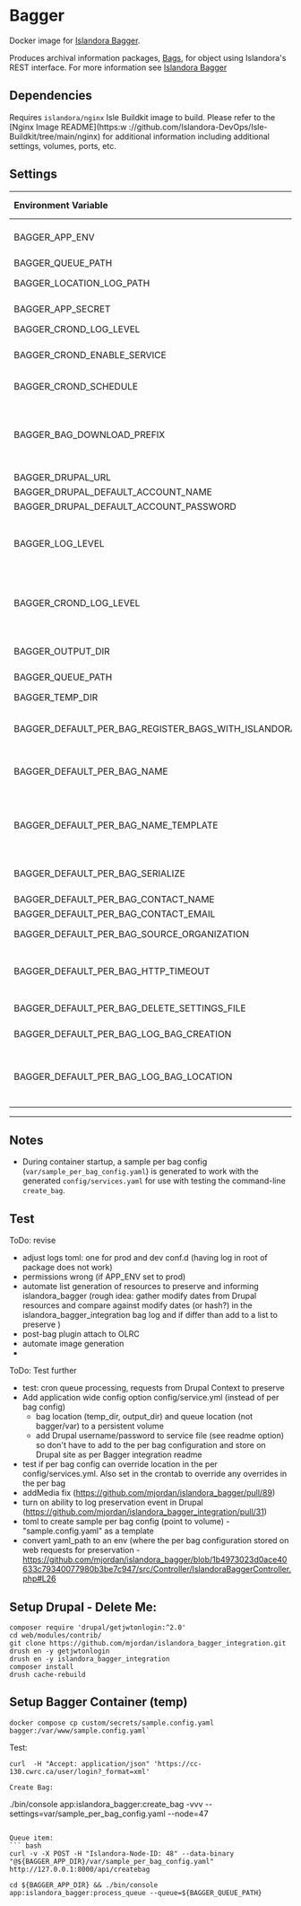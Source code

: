 # Bagger 

Docker image for [Islandora Bagger](https://github.com/mjordan/islandora_bagger).

Produces archival information packages, [Bags](https://en.wikipedia.org/wiki/BagIt), for object using Islandora's REST interface. For more information see [Islandora Bagger]

## Dependencies

Requires `islandora/nginx` Isle Buildkit image to build. Please refer to the
[Nginx Image README](https:w
://github.com/Islandora-DevOps/Isle-Buildkit/tree/main/nginx) for additional information including
additional settings, volumes, ports, etc.

## Settings

| Environment Variable                                | Confd Key | Default                                               | Description                                                                                                      |
|:----------------------------------------------------|:----------|:------------------------------------------------------|:-----------------------------------------------------------------------------------------------------------------|
| BAGGER_APP_ENV                                      |           | dev                                                   | PHP Symphony app environment (dev, prod, test)                                                                   |
| BAGGER_QUEUE_PATH                                   |           | '%kernel.project_dir%/var/islandora_bagger.queue'     | Location of the queue                                                                                            |
| BAGGER_LOCATION_LOG_PATH                            |           | '%kernel.project_dir%/var/islandora_bagger.locations' | Location of the bag log path                                                                                     |
| BAGGER_APP_SECRET                                   |           | 123                                                   | PHP Symphony app secret                                                                                          |
| BAGGER_CROND_LOG_LEVEL |           | 0                                                 | crond log level                                                        |
| BAGGER_CROND_ENABLE_SERVICE                         |           | false                                                 | Enable scheduled job managed by cron to process the queue                                                        |
| BAGGER_CROND_SCHEDULE                               |           | 1 2 * * *                                             | Define the schedule of the queue processor                                                                       |
| BAGGER_BAG_DOWNLOAD_PREFIX                          |           | https://islandora.traefik.me/bags/                    | The hostname/path to where users can download serialized bags. From config/services.yaml app.bag.download.prefix |
| BAGGER_DRUPAL_URL                                   |           | https://drupal                                        | URL of the Drupal app                                                                                            |
| BAGGER_DRUPAL_DEFAULT_ACCOUNT_NAME                  |           | admin                                                 | Drupal user account                                                                                              |
| BAGGER_DRUPAL_DEFAULT_ACCOUNT_PASSWORD              |           | password                                              | Drupal user password                                                                                             |
| BAGGER_LOG_LEVEL                                    |           | info                                                  | Log level. Possible Values: debug, info, notice, warning, error, critical, alert, emergency, none                |
| BAGGER_CROND_LOG_LEVEL                              |           | info                                                  | Log level. Possible Values: debug, info, notice, warning, error, critical, alert, emergency, none                |
| BAGGER_OUTPUT_DIR                                   |           | "%kernel.project_dir%/var/output"                     | Path to store generated archival information packages (bags)|
| BAGGER_QUEUE_PATH                                   |           | "%kernel.project_dir%/var/islandora_bagger.queue"     | Path to the queue file |
| BAGGER_TEMP_DIR                                     |           | "%kernel.project_dir%/var/tmp"                        | Path to the temp directory |
| BAGGER_DEFAULT_PER_BAG_REGISTER_BAGS_WITH_ISLANDORA |           | false                                                 | Register creation of this Bag with Islandora Bagger Integration |
| BAGGER_DEFAULT_PER_BAG_NAME                         |           | "nid"                                                 | How to name the Bag directory (or file if serialized). One of 'nid' or 'uuid'|
| BAGGER_DEFAULT_PER_BAG_NAME_TEMPLATE                |           | "aip_%"                                               | Template for the Bag name. The % is replaced by the nid or uuid (depending on the value of "bag_name")|
| BAGGER_DEFAULT_PER_BAG_SERIALIZE                    |           | "zip"                                                 | Whether or not to zip up the Bag. One of 'false', 'zip', or 'tgz' |
| BAGGER_DEFAULT_PER_BAG_CONTACT_NAME                 |           | "Contact"                                             | Bag-info: contact name |
| BAGGER_DEFAULT_PER_BAG_CONTACT_EMAIL                |           | "Contact email"                                       | Bag-info: contact email |
| BAGGER_DEFAULT_PER_BAG_SOURCE_ORGANIZATION          |           | "Source organization"                                 | Bag-info: source organization |
| BAGGER_DEFAULT_PER_BAG_HTTP_TIMEOUT                 |           | 120                                                   | Timeout (sec) when downloading the components that comprise a Bag |
| BAGGER_DEFAULT_PER_BAG_DELETE_SETTINGS_FILE         |           | "false"                                               | Per Bag settings file: delete after use |
| BAGGER_DEFAULT_PER_BAG_LOG_BAG_CREATION             |           | "true"                                                | Log the serialized Bag's creation |
| BAGGER_DEFAULT_PER_BAG_LOG_BAG_LOCATION             |           | "false"                                               | Log the serialized Bag's location to allow retrieval of the Bag's download URL (if applicable) |


----

## Notes

* During container startup, a sample per bag config (`var/sample_per_bag_config.yaml`) is generated to work with the generated `config/services.yaml` for use with testing the command-line `create_bag`.

## Test

ToDo: revise

* adjust logs toml: one for prod and dev conf.d (having log in root of package does not work)
* permissions wrong (if APP_ENV set to prod)
* automate list generation of resources to preserve and informing islandora_bagger (rough idea: gather modify dates from Drupal resources and compare against modify dates (or hash?) in the islandora_bagger_integration bag log and if differ than add to a list to preserve  )
* post-bag plugin attach to OLRC
* automate image generation
* 

ToDo: Test further
* test: cron queue processing, requests from Drupal Context to preserve 
* Add application wide config option config/service.yml (instead of per bag config)
  * bag location (temp_dir, output_dir) and queue location (not bagger/var) to a persistent volume 
  * add Drupal username/password to service file (see readme option) so don't have to add to the per bag configuration and store on Drupal site as per Bagger integration readme
* test if per bag config can override location in the per config/services.yml. Also set in the crontab to override any overrides in the per bag
* addMedia fix (https://github.com/mjordan/islandora_bagger/pull/89)
* turn on ability to log preservation event in Drupal (https://github.com/mjordan/islandora_bagger_integration/pull/31)
* toml to create sample per bag config (point to volume) - "sample.config.yaml" as a template
* convert yaml_path to an env (where the per bag configuration stored on web requests for preservation - https://github.com/mjordan/islandora_bagger/blob/1b4973023d0ace40633c79340077980b3be7c947/src/Controller/IslandoraBaggerController.php#L26

## Setup Drupal - Delete Me:
```
composer require 'drupal/getjwtonlogin:^2.0'
cd web/modules/contrib/
git clone https://github.com/mjordan/islandora_bagger_integration.git
drush en -y getjwtonlogin
drush en -y islandora_bagger_integration
composer install
drush cache-rebuild
```


## Setup Bagger Container (temp)
```
docker compose cp custom/secrets/sample.config.yaml bagger:/var/www/sample.config.yaml`
```

Test:
```
curl  -H "Accept: application/json" 'https://cc-130.cwrc.ca/user/login?_format=xml'

Create Bag:
```
./bin/console app:islandora_bagger:create_bag -vvv --settings=var/sample_per_bag_config.yaml --node=47
```

Queue item:
``` bash
curl -v -X POST -H "Islandora-Node-ID: 48" --data-binary "@${BAGGER_APP_DIR}/var/sample_per_bag_config.yaml" http://127.0.0.1:8000/api/createbag

cd ${BAGGER_APP_DIR} && ./bin/console app:islandora_bagger:process_queue --queue=${BAGGER_QUEUE_PATH}
```



[Islandora Bagger]: https://github.com/mjordan/islandora_bagger
